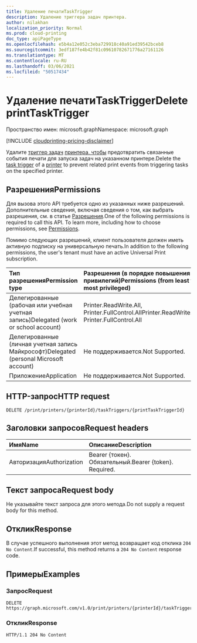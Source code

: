 ```yaml
---
title: Удаление печатиTaskTrigger
description: Удаление триггера задач принтера.
author: nilakhan
localization_priority: Normal
ms.prod: cloud-printing
doc_type: apiPageType
ms.openlocfilehash: e5b4a12e052c3eba729918c40a91ed39542bceb8
ms.sourcegitcommit: 3edf187fe4b42f81c09610782671776a27161126
ms.translationtype: MT
ms.contentlocale: ru-RU
ms.lasthandoff: 03/06/2021
ms.locfileid: "50517434"
---
```

# <a name="delete-printtasktrigger"></a><span data-ttu-id="325d2-103">Удаление печатиTaskTrigger</span><span class="sxs-lookup"><span data-stu-id="325d2-103">Delete printTaskTrigger</span></span>
<span data-ttu-id="325d2-104">Пространство имен: microsoft.graph</span><span class="sxs-lookup"><span data-stu-id="325d2-104">Namespace: microsoft.graph</span></span>

[!INCLUDE [cloudprinting-pricing-disclaimer](../../includes/cloudprinting-pricing-disclaimer.md)]

<span data-ttu-id="325d2-105">Удалите [триггер задач](../resources/printtasktrigger.md) [принтера, чтобы](../resources/printer.md) предотвратить связанные события печати для запуска задач на указанном принтере.</span><span class="sxs-lookup"><span data-stu-id="325d2-105">Delete the [task trigger](../resources/printtasktrigger.md) of a [printer](../resources/printer.md) to prevent related print events from triggering tasks on the specified printer.</span></span>

## <a name="permissions"></a><span data-ttu-id="325d2-106">Разрешения</span><span class="sxs-lookup"><span data-stu-id="325d2-106">Permissions</span></span>
<span data-ttu-id="325d2-p101">Для вызова этого API требуется одно из указанных ниже разрешений. Дополнительные сведения, включая сведения о том, как выбрать разрешения, см. в статье [Разрешения](/graph/permissions-reference).</span><span class="sxs-lookup"><span data-stu-id="325d2-p101">One of the following permissions is required to call this API. To learn more, including how to choose permissions, see [Permissions](/graph/permissions-reference).</span></span>

<span data-ttu-id="325d2-109">Помимо следующих разрешений, клиент пользователя должен иметь активную подписку на универсальную печать.</span><span class="sxs-lookup"><span data-stu-id="325d2-109">In addition to the following permissions, the user's tenant must have an active Universal Print subscription.</span></span>

|<span data-ttu-id="325d2-110">Тип разрешения</span><span class="sxs-lookup"><span data-stu-id="325d2-110">Permission type</span></span> | <span data-ttu-id="325d2-111">Разрешения (в порядке повышения привилегий)</span><span class="sxs-lookup"><span data-stu-id="325d2-111">Permissions (from least to most privileged)</span></span> |
|:---------------|:--------------------------------------------|
|<span data-ttu-id="325d2-112">Делегированные (рабочая или учебная учетная запись)</span><span class="sxs-lookup"><span data-stu-id="325d2-112">Delegated (work or school account)</span></span>| <span data-ttu-id="325d2-113">Printer.ReadWrite.All, Printer.FullControl.All</span><span class="sxs-lookup"><span data-stu-id="325d2-113">Printer.ReadWrite.All, Printer.FullControl.All</span></span> |
|<span data-ttu-id="325d2-114">Делегированные (личная учетная запись Майкрософт)</span><span class="sxs-lookup"><span data-stu-id="325d2-114">Delegated (personal Microsoft account)</span></span>|<span data-ttu-id="325d2-115">Не поддерживается.</span><span class="sxs-lookup"><span data-stu-id="325d2-115">Not Supported.</span></span>|
|<span data-ttu-id="325d2-116">Приложение</span><span class="sxs-lookup"><span data-stu-id="325d2-116">Application</span></span>|<span data-ttu-id="325d2-117">Не поддерживается.</span><span class="sxs-lookup"><span data-stu-id="325d2-117">Not Supported.</span></span>|

## <a name="http-request"></a><span data-ttu-id="325d2-118">HTTP-запрос</span><span class="sxs-lookup"><span data-stu-id="325d2-118">HTTP request</span></span>

<!-- {
  "blockType": "ignored"
}
-->
``` http
DELETE /print/printers/{printerId}/taskTriggers/{printTaskTriggerId}
```

## <a name="request-headers"></a><span data-ttu-id="325d2-119">Заголовки запросов</span><span class="sxs-lookup"><span data-stu-id="325d2-119">Request headers</span></span>
|<span data-ttu-id="325d2-120">Имя</span><span class="sxs-lookup"><span data-stu-id="325d2-120">Name</span></span>|<span data-ttu-id="325d2-121">Описание</span><span class="sxs-lookup"><span data-stu-id="325d2-121">Description</span></span>|
|:---|:---|
|<span data-ttu-id="325d2-122">Авторизация</span><span class="sxs-lookup"><span data-stu-id="325d2-122">Authorization</span></span>|<span data-ttu-id="325d2-p102">Bearer {токен}. Обязательный.</span><span class="sxs-lookup"><span data-stu-id="325d2-p102">Bearer {token}. Required.</span></span>|

## <a name="request-body"></a><span data-ttu-id="325d2-125">Текст запроса</span><span class="sxs-lookup"><span data-stu-id="325d2-125">Request body</span></span>
<span data-ttu-id="325d2-126">Не указывайте текст запроса для этого метода.</span><span class="sxs-lookup"><span data-stu-id="325d2-126">Do not supply a request body for this method.</span></span>

## <a name="response"></a><span data-ttu-id="325d2-127">Отклик</span><span class="sxs-lookup"><span data-stu-id="325d2-127">Response</span></span>

<span data-ttu-id="325d2-128">В случае успешного выполнения этот метод возвращает код отклика `204 No Content`.</span><span class="sxs-lookup"><span data-stu-id="325d2-128">If successful, this method returns a `204 No Content` response code.</span></span>

## <a name="examples"></a><span data-ttu-id="325d2-129">Примеры</span><span class="sxs-lookup"><span data-stu-id="325d2-129">Examples</span></span>

### <a name="request"></a><span data-ttu-id="325d2-130">Запрос</span><span class="sxs-lookup"><span data-stu-id="325d2-130">Request</span></span>
<!-- {
  "blockType": "request",
  "name": "delete_printtasktrigger"
}
-->
``` http
DELETE https://graph.microsoft.com/v1.0/print/printers/{printerId}/taskTriggers/{printTaskTriggerId}
```

### <a name="response"></a><span data-ttu-id="325d2-131">Отклик</span><span class="sxs-lookup"><span data-stu-id="325d2-131">Response</span></span>

<!-- {
  "blockType": "response",
  "truncated": true
}
-->
``` http
HTTP/1.1 204 No Content
```


